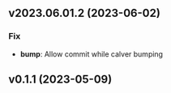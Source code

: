 ## v2023.06.01.2 (2023-06-02)

### Fix

- **bump**: Allow commit while calver bumping

## v0.1.1 (2023-05-09)
